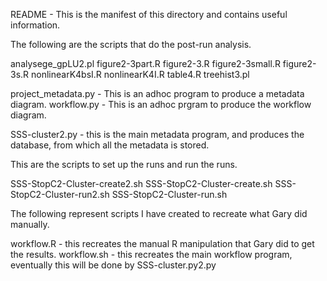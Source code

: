 README - This is the manifest of this directory and contains useful information.

The following are the scripts that do the post-run analysis.

analysege_gpLU2.pl
figure2-3part.R
figure2-3.R
figure2-3small.R
figure2-3s.R
nonlinearK4bsI.R
nonlinearK4I.R
table4.R
treehist3.pl

project_metadata.py - This is an adhoc program to produce a metadata diagram.
workflow.py - This is an adhoc prgram to produce the workflow diagram.

SSS-cluster2.py - this is the main metadata program, and produces the database, from which all the metadata is stored.

This are the scripts to set up the runs and run the runs.

SSS-StopC2-Cluster-create2.sh
SSS-StopC2-Cluster-create.sh
SSS-StopC2-Cluster-run2.sh
SSS-StopC2-Cluster-run.sh

The following represent scripts I have created to recreate what Gary did manually.

workflow.R - this recreates the manual R manipulation that Gary did to get the results.
workflow.sh - this recreates the main workflow program, eventually this will be done by SSS-cluster.py2.py
